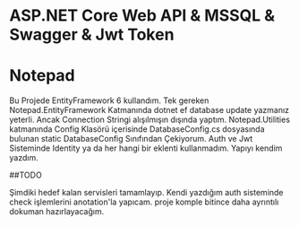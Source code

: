 # ASP.NET Core Web API & MSSQL & Swagger & Jwt Token

# Notepad

Bu Projede EntityFramework 6 kullandım. Tek gereken Notepad.EntityFramework
Katmanında dotnet ef database update yazmanız yeterli. 
Ancak Connection Stringi alışılmışın dışında yaptım. Notepad.Utilities katmanında
Config Klasörü içerisinde DatabaseConfig.cs dosyasında bulunan static DatabaseConfig Sınıfından Çekiyorum. 
Auth ve Jwt Sisteminde Identity ya da her hangi bir eklenti kullanmadım. Yapıyı kendim yazdım.

##TODO

Şimdiki hedef kalan servisleri tamamlayıp. Kendi yazdığım auth sisteminde check işlemlerini anotation'la yapıcam.
proje komple bitince daha ayrıntılı dokuman hazırlayacağım.